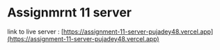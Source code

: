 # Assignmrnt 11 server

link to live server : [https://assignment-11-server-pujadey48.vercel.app](https://assignment-11-server-pujadey48.vercel.app)
